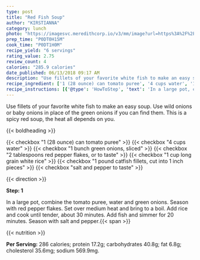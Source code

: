 ```yaml
---
type: post
title: "Red Fish Soup"
author: "KIRSTIANNA"
category: lunch
photo: "https://imagesvc.meredithcorp.io/v3/mm/image?url=https%3A%2F%2Fimages.media-allrecipes.com%2Fuserphotos%2F1121416.jpg"
prep_time: "P0DT0H15M"
cook_time: "P0DT1H0M"
recipe_yield: "6 servings"
rating_value: 2.75
review_count: 4
calories: "285.9 calories"
date_published: 06/13/2018 09:17 AM
description: "Use fillets of your favorite white fish to make an easy soup. Use wild onions or baby onions in place of the green onions if you can find them. This is a spicy red soup, the heat all depends on you."
recipe_ingredient: ['1 (28 ounce) can tomato puree', '4 cups water', '1 bunch green onions, sliced', '2 tablespoons red pepper flakes, or to taste', '1 cup long grain white rice', '1 pound catfish fillets, cut into 1 inch pieces', 'salt and pepper to taste']
recipe_instructions: [{'@type': 'HowToStep', 'text': 'In a large pot, combine the tomato puree, water and green onions. Season with red pepper flakes. Set over medium heat and bring to a boil. Add rice and cook until tender, about 30 minutes. Add fish and simmer for 20 minutes. Season with salt and pepper.\n'}]
---
```


Use fillets of your favorite white fish to make an easy soup. Use wild onions or baby onions in place of the green onions if you can find them. This is a spicy red soup, the heat all depends on you. 

{{< boldheading >}}

{{< checkbox "1 (28 ounce) can tomato puree" >}}
{{< checkbox "4 cups water" >}}
{{< checkbox "1 bunch green onions, sliced" >}}
{{< checkbox "2 tablespoons red pepper flakes, or to taste" >}}
{{< checkbox "1 cup long grain white rice" >}}
{{< checkbox "1 pound catfish fillets, cut into 1 inch pieces" >}}
{{< checkbox "salt and pepper to taste" >}}


{{< direction >}}

**Step: 1**

In a large pot, combine the tomato puree, water and green onions. Season with red pepper flakes. Set over medium heat and bring to a boil. Add rice and cook until tender, about 30 minutes. Add fish and simmer for 20 minutes. Season with salt and pepper.{{< span >}}

{{< nutrition >}}

**Per Serving:** 286 calories; protein 17.2g; carbohydrates 40.8g; fat 6.8g; cholesterol 35.6mg; sodium 569.9mg.